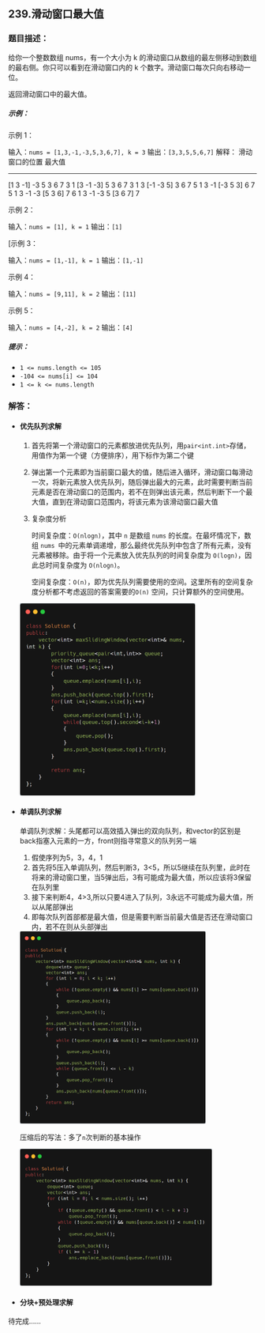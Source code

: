 ## 239.滑动窗口最大值



### 题目描述：

给你一个整数数组 nums，有一个大小为 k 的滑动窗口从数组的最左侧移动到数组的最右侧。你只可以看到在滑动窗口内的 k 个数字。滑动窗口每次只向右移动一位。

返回滑动窗口中的最大值。



##### 示例：

示例 1：

输入：`nums = [1,3,-1,-3,5,3,6,7], k = 3`
输出：`[3,3,5,5,6,7]`
解释：
滑动窗口的位置                最大值

---------------               -----
[1  3  -1] -3  5  3  6  7       3
 1 [3  -1  -3] 5  3  6  7       3
 1  3 [-1  -3  5] 3  6  7       5
 1  3  -1 [-3  5  3] 6  7       5
 1  3  -1  -3 [5  3  6] 7       6
 1  3  -1  -3  5 [3  6  7]      7



示例 2：

输入：`nums = [1], k = 1`
输出：`[1]`

[示例 3：

输入：`nums = [1,-1], k = 1`
输出：`[1,-1]`

示例 4：

输入：`nums = [9,11], k = 2`
输出：`[11]`

示例 5：

输入：`nums = [4,-2], k = 2`
输出：`[4]`

##### 提示：

- `1 <= nums.length <= 105`
- `-104 <= nums[i] <= 104`
- `1 <= k <= nums.length`

### 解答：

- #### 优先队列求解

  1. 首先将第一个滑动窗口的元素都放进优先队列，用`pair<int.int>`存储，用值作为第一个键（方便排序），用下标作为第二个键

  2. 弹出第一个元素即为当前窗口最大的值，随后进入循环，滑动窗口每滑动一次，将新元素放入优先队列，随后弹出最大的元素，此时需要判断当前元素是否在滑动窗口的范围内，若不在则弹出该元素，然后判断下一个最大值，直到在滑动窗口范围内，将该元素为该滑动窗口最大值

  3. 复杂度分析

     时间复杂度：`O(nlogn)`，其中 `n` 是数组 `nums` 的长度。在最坏情况下，数组 `nums `中的元素单调递增，那么最终优先队列中包含了所有元素，没有元素被移除。由于将一个元素放入优先队列的时间复杂度为 `O(logn)`，因此总时间复杂度为 `O(nlogn)`。

     空间复杂度：`O(n)`，即为优先队列需要使用的空间。这里所有的空间复杂度分析都不考虑返回的答案需要的`O(n)` 空间，只计算额外的空间使用。

     

  <img src="../code_image/239.求滑动窗口最大值-优先队列求解.png" style="zoom:38%;" />

- #### 单调队列求解

  单调队列求解：头尾都可以高效插入弹出的双向队列，和vector的区别是
  back指塞入元素的一方，front则指寻常意义的队列另一端

  1. 假使序列为5，3，4，1
  2. 首先将5压入单调队列，然后判断3，3<5，所以5继续在队列里，此时在将来的滑动窗口里，当5弹出后，3有可能成为最大值，所以应该将3保留在队列里
  3. 接下来判断4，4>3,所以只要4进入了队列，3永远不可能成为最大值，所以从尾部弹出
  4. 即每次队列首部都是最大值，但是需要判断当前最大值是否还在滑动窗口内，若不在则从头部弹出

  <img src="code_image/239.求滑动窗口最大值-单调队列求解.png" style="zoom:38%;" />

  压缩后的写法：多了`n`次判断的基本操作

  <img src="../code_image/239.求滑动窗口最大值-单调队列求解-压缩写法.png" style="zoom:38%;" />

- #### 分块+预处理求解

待完成……